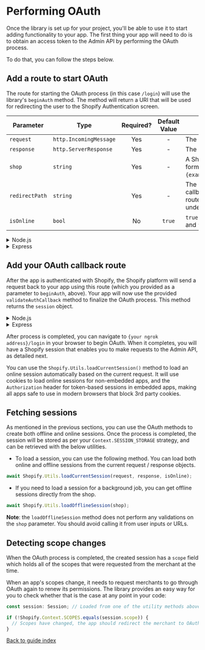 # Performing OAuth

Once the library is set up for your project, you'll be able to use it to start adding functionality to your app. The first thing your app will need to do is to obtain an access token to the Admin API by performing the OAuth process.

To do that, you can follow the steps below.

## Add a route to start OAuth

The route for starting the OAuth process (in this case `/login`) will use the library's `beginAuth` method. The method will return a URI that will be used for redirecting the user to the Shopify Authentication screen.

| Parameter      | Type                   | Required? | Default Value | Notes                                                                                                       |
| -------------- | ---------------------- | :-------: | :-----------: | ----------------------------------------------------------------------------------------------------------- |
| `request`      | `http.IncomingMessage` |    Yes    |       -       | The HTTP Request.                                                                                           |
| `response`     | `http.ServerResponse`  |    Yes    |       -       | The HTTP Response.                                                                                          |
| `shop`         | `string`               |    Yes    |       -       | A Shopify domain name in the form `{exampleshop}.myshopify.com`.                                            |
| `redirectPath` | `string`               |    Yes    |       -       | The redirect path used for callback with a leading `/`. The route should be allowed under the app settings. |
| `isOnline`     | `bool`                 |    No     |    `true`     | `true` if the session is online and `false` otherwise.                                                      |

<details>
<summary>Node.js</summary>

```typescript
switch (pathName) {
  case '/login':
    // process login action
    try {
      const authRoute = await Shopify.Auth.beginAuth(
        request,
        response,
        SHOP,
        '/auth/callback',
        false,
      );

      response.writeHead(302, {Location: authRoute});
      response.end();
    } catch (e) {
      console.log(e);

      response.writeHead(500);
      if (e instanceof Shopify.Errors.ShopifyError) {
        response.end(e.message);
      } else {
        response.end(`Failed to complete OAuth process: ${e.message}`);
      }
    }
    break;
  // end of if (pathName === '/login')
  default:
}

http.createServer(onRequest).listen(3000);
```

</details>

<details>
<summary>Express</summary>

```ts
app.get('/login', async (req, res) => {
  let authRoute = await Shopify.Auth.beginAuth(
    req,
    res,
    SHOP,
    '/auth/callback',
    false,
  );
  return res.redirect(authRoute);
});
```

</details>

## Add your OAuth callback route

After the app is authenticated with Shopify, the Shopify platform will send a request back to your app using this route (which you provided as a parameter to `beginAuth`, above). Your app will now use the provided `validateAuthCallback` method to finalize the OAuth process. This method returns the `session` object.

<details>
<summary>Node.js</summary>

```typescript
  // end of if (pathName === '/login')
  case "/auth/callback":
    try {
      const session = await Shopify.Auth.validateAuthCallback(request, response, query as AuthQuery);
      ACTIVE_SHOPIFY_SHOPS[SHOP] = session.scope;

      console.log(session.accessToken);
      // all good, redirect to '/'
      const searchParams = new URLSearchParams(request.url);
      const host = searchParams.get("host");
      const shop = searchParams.get("shop");
      response.writeHead(302, { Location: `/?host=${host}&shop=${shop}` });
      response.end();
    }
    catch (e) {
      console.log(e);

      response.writeHead(500);
      if (e instanceof Shopify.Errors.ShopifyError) {
        response.end(e.message);
      }
      else {
        response.end(`Failed to complete OAuth process: ${e.message}`);
      }
    }
    break;
  // end of if (pathName === '/auth/callback'')
  default:
}

http.createServer(onRequest).listen(3000);
```

</details>

<details>
<summary>Express</summary>

```ts
app.get('/auth/callback', async (req, res) => {
  try {
    const session = await Shopify.Auth.validateAuthCallback(
      req,
      res,
      req.query as unknown as AuthQuery,
    ); // req.query must be cast to unknown and then AuthQuery in order to be accepted
    ACTIVE_SHOPIFY_SHOPS[SHOP] = session.scope;
    console.log(session.accessToken);
  } catch (error) {
    console.error(error); // in practice these should be handled more gracefully
  }
  return res.redirect(`/?host=${req.query.host}&shop=${req.query.shop}`); // wherever you want your user to end up after OAuth completes
});
```

</details>

After process is completed, you can navigate to `{your ngrok address}/login` in your browser to begin OAuth. When it completes, you will have a Shopify session that enables you to make requests to the Admin API, as detailed next.

You can use the `Shopify.Utils.loadCurrentSession()` method to load an online session automatically based on the current request. It will use cookies to load online sessions for non-embedded apps, and the `Authorization` header for token-based sessions in embedded apps, making all apps safe to use in modern browsers that block 3rd party cookies.

## Fetching sessions

As mentioned in the previous sections, you can use the OAuth methods to create both offline and online sessions. Once the process is completed, the session will be stored as per your `Context.SESSION_STORAGE` strategy, and can be retrieved with the below utilities.

- To load a session, you can use the following method. You can load both online and offline sessions from the current request / response objects.

```ts
await Shopify.Utils.loadCurrentSession(request, response, isOnline);
```

- If you need to load a session for a background job, you can get offline sessions directly from the shop.

```ts
await Shopify.Utils.loadOfflineSession(shop);
```

**Note**: the `loadOfflineSession` method does not perform any validations on the `shop` parameter. You should avoid calling it from user inputs or URLs.

## Detecting scope changes

When the OAuth process is completed, the created session has a `scope` field which holds all of the scopes that were requested from the merchant at the time.

When an app's scopes change, it needs to request merchants to go through OAuth again to renew its permissions. The library provides an easy way for you to check whether that is the case at any point in your code:

```ts
const session: Session; // Loaded from one of the utility methods above

if (!Shopify.Context.SCOPES.equals(session.scope)) {
  // Scopes have changed, the app should redirect the merchant to OAuth
}
```

[Back to guide index](../README.md)
